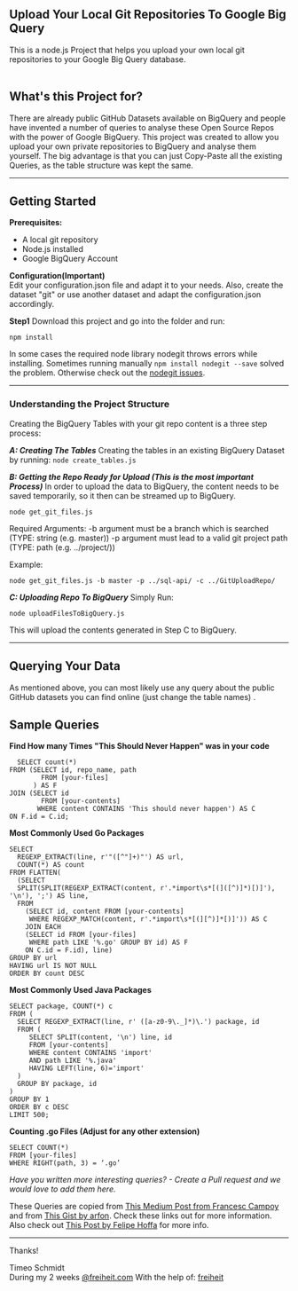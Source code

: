 





**Upload Your Local Git Repositories To Google Big Query**
-------------------------------------------------
This is a node.js Project that helps you upload your own local git repositories to your Google Big Query database.
<br><br>
## What's this Project for? ##
There are already public GitHub Datasets available on BigQuery and people have invented a number of queries to analyse these Open Source Repos with the power of Google BigQuery. This project was created to allow you upload your own private repositories to BigQuery and analyse them yourself. The big advantage is that you can just Copy-Paste all the existing Queries, as the table structure was  kept the same. 


----------


## Getting Started ##
**Prerequisites:**
 - A local git repository
 - Node.js installed
 - Google BigQuery Account

**Configuration(Important)**
<br>
Edit your configuration.json file and adapt it to your needs. Also, create the dataset "git" or use another dataset and adapt the configuration.json accordingly. 

**Step1**
Download this project and go into the folder and run:
	

    npm install
   
   In some cases the required node library nodegit throws errors while installing.
   Sometimes running manually `npm install nodegit --save` solved the problem. Otherwise check out the [nodegit issues](https://github.com/nodegit/nodegit/issues). 


----------


<h3>Understanding the Project Structure</h3>
Creating the BigQuery Tables with your git repo content is a three step process:



***A: Creating The Tables***
Creating the tables in an existing BigQuery Dataset by running:
 `node create_tables.js`
 
***B: Getting the Repo Ready for Upload (This is the most important Process)***
In order to upload the data to BigQuery, the content needs to be saved temporarily, so it then can be streamed up to BigQuery.

`node get_git_files.js`

Required Arguments: 
  -b argument must be a branch which is searched (TYPE: string (e.g. master))
  -p argument must lead to a valid git project path (TYPE: path (e.g. ../project/))

Example: 

    node get_git_files.js -b master -p ../sql-api/ -c ../GitUploadRepo/

***C: Uploading Repo To BigQuery***
Simply Run: 

    node uploadFilesToBigQuery.js
This will upload the contents generated in Step C to BigQuery.


----------
## Querying  Your Data ##
As mentioned above, you can most likely use any query about the public GitHub datasets you can find online (just change the table names) .

**Sample Queries**
------------------

**Find How many Times "This Should Never Happen" was in your code**

  

      SELECT count(*)
    FROM (SELECT id, repo_name, path
            FROM [your-files]
          ) AS F
    JOIN (SELECT id
            FROM [your-contents]
           WHERE content CONTAINS 'This should never happen') AS C
    ON F.id = C.id;


**Most Commonly Used Go Packages**

    SELECT
      REGEXP_EXTRACT(line, r'"([^"]+)"') AS url,
      COUNT(*) AS count
    FROM FLATTEN(
      (SELECT
      SPLIT(SPLIT(REGEXP_EXTRACT(content, r'.*import\s*[(]([^)]*)[)]'), '\n'), ';') AS line,
      FROM
        (SELECT id, content FROM [your-contents]
         WHERE REGEXP_MATCH(content, r'.*import\s*[(][^)]*[)]')) AS C
        JOIN EACH
        (SELECT id FROM [your-files]
         WHERE path LIKE '%.go' GROUP BY id) AS F
        ON C.id = F.id), line)
    GROUP BY url
    HAVING url IS NOT NULL
    ORDER BY count DESC

**Most Commonly Used Java Packages**

    SELECT package, COUNT(*) c
    FROM (
      SELECT REGEXP_EXTRACT(line, r' ([a-z0-9\._]*)\.') package, id
      FROM (
         SELECT SPLIT(content, '\n') line, id
         FROM [your-contents]
         WHERE content CONTAINS 'import'
         AND path LIKE '%.java'
         HAVING LEFT(line, 6)='import'
      )
      GROUP BY package, id
    )
    GROUP BY 1
    ORDER BY c DESC
    LIMIT 500;

**Counting .go Files (Adjust for any other extension)**

    SELECT COUNT(*)
    FROM [your-files]
    WHERE RIGHT(path, 3) = ‘.go’

*Have you written more interesting queries? - Create a Pull request and we would love to add them here.*

These Queries are copied from [This Medium Post from Francesc Campoy](https://medium.com/google-cloud/analyzing-go-code-with-bigquery-485c70c3b451) and from [This Gist by arfon](https://gist.github.com/arfon/49ca314a5b0a00b1ebf91167db3ff02c). Check these links out for more information. Also check out [This Post by Felipe Hoffa](https://medium.com/google-cloud/github-on-bigquery-analyze-all-the-code-b3576fd2b150) for more info.


----------


Thanks! 

Timeo Schmidt
<br>
During my 2 weeks [@freiheit.com](http://www.freiheit.com)
With the help of: [freiheit](https://github.com/freiheit-com)

